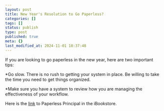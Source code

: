 ```yaml
---
layout: post
title: New Year's Resolution to Go Paperless?
categories: []
tags: []
status: publish
type: post
published: true
meta: {}
last_modified_at: 2024-11-01 18:37:48
---
```


If you are looking to go paperless in the new year, here are two important tips:


*Go slow. There is no rush to getting your system in place. Be willing to take the time you need to get things organized.


*Make sure you have a system to review how you are managing the effectiveness of your workflow.


Here is the 
[link](http://itunes.apple.com/us/book/paperless-principal/id558201943?mt=11) to Paperless Principal in the iBookstore.
